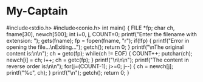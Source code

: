 # My-Captain



 #include<stdio.h>
#include<conio.h>
int main()
{
    FILE *fp;
    char ch, fname[30], newch[500];
    int i=0, j, COUNT=0;
    printf("Enter the filename with extension: ");
    gets(fname);
    fp = fopen(fname, "r");
    if(!fp)
    {
        printf("Error in opening the file...\nExiting...");
        getch();
        return 0;
    }
    printf("\nThe original content is:\n\n");
    ch = getc(fp);
    while(ch != EOF)
    {
        COUNT++;
        putchar(ch);
        newch[i] = ch;
        i++;
        ch = getc(fp);
    }
    printf("\n\n\n");
    printf("The content in reverse order is:\n\n");
    for(j=(COUNT-1); j>=0; j--)
    {
        ch = newch[j];
        printf("%c", ch);
    }
    printf("\n");
    getch();
    return 0;
}
  
 ​                
